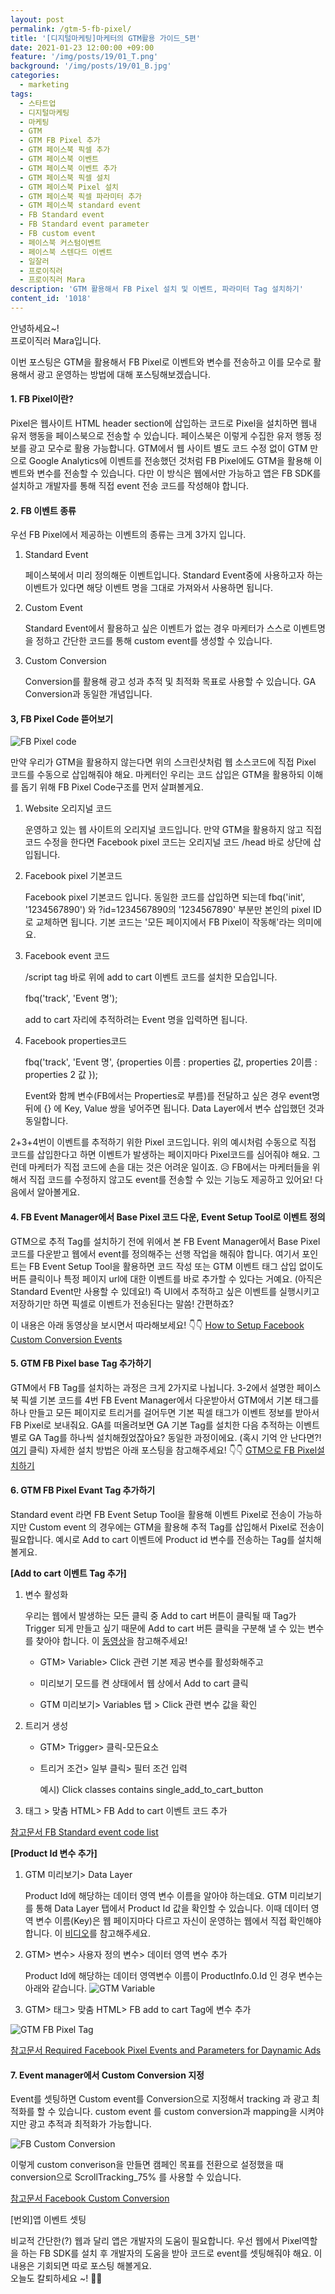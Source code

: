 ```yaml
---
layout: post
permalink: /gtm-5-fb-pixel/
title: '[디지털마케팅]마케터의 GTM활용 가이드_5편'
date: 2021-01-23 12:00:00 +09:00
feature: '/img/posts/19/01_T.png'
background: '/img/posts/19/01_B.jpg'
categories:
  - marketing
tags:
  - 스타트업
  - 디지털마케팅
  - 마케팅
  - GTM
  - GTM FB Pixel 추가
  - GTM 페이스북 픽셀 추가
  - GTM 페이스북 이벤트
  - GTM 페이스북 이벤트 추가
  - GTM 페이스북 픽셀 설치
  - GTM 페이스북 Pixel 설치
  - GTM 페이스북 픽셀 파라미터 추가
  - GTM 페이스북 standard event
  - FB Standard event
  - FB Standard event parameter
  - FB custom event
  - 페이스북 커스텀이벤트
  - 페이스북 스텐다드 이벤트  
  - 일잘러
  - 프로이직러
  - 프로이직러 Mara
description: 'GTM 활용해서 FB Pixel 설치 및 이벤트, 파라미터 Tag 설치하기'
content_id: '1018'
---
```


안녕하세요~!<br>
프로이직러 Mara입니다.

이번 포스팅은 GTM을 활용해서 FB Pixel로 이벤트와 변수를 전송하고 이를 모수로 활용해서 광고 운영하는 방법에 대해 포스팅해보겠습니다. 

#### 1. FB Pixel이란?

 Pixel은 웹사이트 HTML header section에 삽입하는 코드로 Pixel을 설치하면 웹내 유저 행동을 페이스북으로 전송할 수 있습니다. 페이스북은 이렇게 수집한 유저 행동 정보를 광고 모수로 활용 가능합니다. GTM에서 웹 사이트 별도 코드 수정 없이 GTM 만으로 Google Analytics에 이벤트를 전송했던 것처럼 FB Pixel에도 GTM을 활용해 이벤트와 변수를 전송할 수 있습니다. 다만 이 방식은 웹에서만 가능하고 앱은 FB SDK를 설치하고 개발자를 통해 직접 event 전송 코드를 작성해야 합니다. 

#### 2. FB 이벤트 종류

우선 FB Pixel에서 제공하는 이벤트의 종류는 크게 3가지 입니다. 

1. Standard Event 

   페이스북에서 미리 정의해둔 이벤트입니다. Standard Event중에 사용하고자 하는 이벤트가 있다면 해당 이벤트 명을 그대로 가져와서 사용하면 됩니다. 

2. Custom Event 

   Standard Event에서 활용하고 싶은 이벤트가 없는 경우 마케터가 스스로 이벤트명을 정하고 간단한 코드를 통해 custom event를 생성할 수 있습니다. 

3. Custom Conversion 

   Conversion를 활용해 광고 성과 추적 및 최적화 목표로 사용할 수 있습니다. GA Conversion과 동일한 개념입니다.

#### 3, FB Pixel Code 뜯어보기 

![FB Pixel code](/img/posts/19/01.png)

만약 우리가 GTM을 활용하지 않는다면 위의 스크린샷처럼 웹 소스코드에 직접 Pixel 코드를 수동으로 삽입해줘야 해요. 마케터인 우리는 코드 삽입은 GTM을 활용하되 이해를 돕기 위해 FB Pixel Code구조를 먼저 살펴볼게요. 

1. Website 오리지널 코드 

   운영하고 있는 웹 사이트의 오리지널 코드입니다. 만약 GTM을 활용하지 않고 직접 코드 수정을 한다면 Facebook pixel 코드는 오리지널 코드 /head 바로 상단에 삽입됩니다. 

2. Facebook pixel 기본코드

   Facebook pixel 기본코드 입니다. 동일한 코드를 삽입하면 되는데 fbq('init', '1234567890') 와 ?id=1234567890의 '1234567890' 부분만 본인의 pixel ID로 교체하면 됩니다. 기본 코드는 '모든 페이지에서 FB Pixel이 작동해'라는 의미에요. 

3. Facebook event 코드 

   /script tag 바로 위에 add to cart 이벤트 코드를 설치한 모습입니다. 

   fbq('track', 'Event 명');

   add to cart 자리에 추적하려는 Event 명을 입력하면 됩니다. 

4. Facebook properties코드

   fbq('track', 'Event 명', {properties 이름 : properties 값, properties 2이름 : properties 2 값 });

   Event와 함께 변수(FB에서는 Properties로 부름)를 전달하고 싶은 경우 event명 뒤에 {} 에 Key, Value 쌍을 넣어주면 됩니다. Data Layer에서 변수 삽입했던 것과 동일합니다. 

2+3+4번이 이벤트를 추적하기 위한 Pixel 코드입니다. 위의 예시처럼 수동으로 직접 코드를 삽입한다고 하면 이벤트가 발생하는 페이지마다 Pixel코드를 심어줘야 해요. 그런데 마케터가 직접 코드에 손을 대는 것은 어려운 일이죠. 😥 FB에서는 마케터들을 위해서 직접 코드를 수정하지 않고도 event를 전송할 수 있는 기능도 제공하고 있어요! 다음에서 알아볼게요. 

#### 4. FB Event Manager에서 Base Pixel 코드 다운, Event Setup Tool로 이벤트 정의 

GTM으로 추적 Tag를 설치하기 전에 위에서 본 FB Event Manager에서 Base Pixel코드를 다운받고 웹에서 event를 정의해주는 선행 작업을 해줘야 합니다. 여기서 포인트는 FB Event Setup Tool을 활용하면 코드 작성 또는 GTM 이벤트 태그 삽입 없이도 버튼 클릭이나 특정 페이지 url에 대한 이벤트를 바로 추가할 수 있다는 거예요. (아직은 Standard Event만 사용할 수 있데요!) 즉 UI에서 추적하고 싶은 이벤트를 실행시키고 저장하기만 하면 픽셀로 이벤트가 전송된다는 말씀! 간편하죠?

이 내용은 아래 동영상을 보시면서 따라해보세요! 👇👇
[How to Setup Facebook Custom Conversion Events](https://youtu.be/GRJS4eH_diE)

#### 5. GTM FB Pixel base Tag 추가하기 

GTM에서 FB Tag를 설치하는 과정은 크게 2가지로 나뉩니다. 3-2에서 설명한 페이스북 픽셀 기본 코드를 4번 FB Event Manager에서 다운받아서 GTM에서 기본 태그를 하나 만들고 모든 페이지로 트리거를 걸어두면 기본 픽셀 태그가 이벤트 정보를 받아서 FB Pixel로 보내줘요. GA를 떠올려보면 GA 기본 Tag를 설치한 다음 추적하는 이벤트 별로 GA Tag를 하나씩 설치해줬었잖아요? 동일한 과정이에요. (혹시 기억 안 난다면?! [여기](https://mara.kim/gtm-4-event-utilize/) 클릭) 자세한 설치 방법은 아래 포스팅을 참고해주세요! 👇👇
[GTM으로 FB Pixel설치하기](https://nohze.com/mkt/gtm04_GTM_Facebook/)

#### 6. GTM FB Pixel Evant Tag 추가하기 

Standard event 라면 FB Event Setup Tool을 활용해 이벤트 Pixel로 전송이 가능하지만 Custom event 의 경우에는 GTM을 활용해 추적 Tag를 삽입해서 Pixel로 전송이 필요합니다. 예시로 Add to cart 이벤트에 Product id 변수를 전송하는 Tag를 설치해볼게요. 

**[Add to cart 이벤트 Tag 추가]**

1. 변수 활성화

   우리는 웹에서 발생하는 모든 클릭 중 Add to cart 버튼이 클릭될 때 Tag가 Trigger 되게 만들고 싶기 때문에 Add to cart 버튼 클릭을 구분해 낼 수 있는 변수를 찾아야 합니다. 이 [동영상](https://youtu.be/r87A-Ql2czg)을 참고해주세요!  
   
   - GTM> Variable> Click 관련 기본 제공 변수를 활성화해주고 
   
   - 미리보기 모드를 켠 상태에서 웹 상에서 Add to cart 클릭
   
   - GTM 미리보기> Variables 탭 > Click 관련 변수 값을 확인

2. 트리거 생성 

   - GTM> Trigger> 클릭-모든요소

   - 트리거 조건> 일부 클릭> 필터 조건 입력

     예시) Click classes contains single_add_to_cart_button 

3. 태그 > 맞춤 HTML> FB Add to cart 이벤트 코드 추가 

 [참고문서 FB Standard event code list](https://www.facebook.com/business/help/402791146561655?id=1205376682832142)

**[Product Id 변수 추가]**

1. GTM 미리보기> Data Layer

   Product Id에 해당하는 데이터 영역 변수 이름을 알아야 하는데요. GTM 미리보기를 통해 Data Layer 탭에서 Product Id 값을 확인할 수 있습니다. 이때 데이터 영역 변수 이름(Key)은 웹 페이지마다 다르고 자신이 운영하는 웹에서 직접 확인해야 합니다. 이 [비디오](https://youtu.be/MPNQmdGZIuQ?t=189)를 참고해주세요. 

2. GTM> 변수> 사용자 정의 변수> 데이터 영역 변수 추가 

   Product Id에 해당하는 데이터 영역변수 이름이 ProductInfo.0.Id 인 경우 변수는 아래와 같습니다. 
   ![GTM Variable](/img/posts/19/02.png)

3. GTM> 태그> 맞춤 HTML> FB add to cart Tag에 변수 추가 

![GTM FB Pixel Tag](/img/posts/19/03.png)

[참고문서 Required Facebook Pixel Events and Parameters for Daynamic Ads](https://www.facebook.com/business/help/606577526529702)

#### 7. Event manager에서 Custom Conversion 지정

Event를 셋팅하면 Custom event를 Conversion으로 지정해서 tracking 과 광고 최적화를 할 수 있습니다. custom event 를 custom conversion과 mapping을 시켜야지만 광고 추적과 최적화가 가능합니다. 

![FB Custom Conversion](/img/posts/19/04.png)


이렇게 custom converison을 만들면 캠페인 목표를 전환으로 설정했을 때 conversion으로 ScrollTracking_75% 를 사용할 수 있습니다. 

[참고문서 Facebook Custom Conversion](https://www.jonloomer.com/facebook-custom-conversions/)

[번외]앱 이벤트 셋팅 

비교적 간단한(?) 웹과 달리 앱은 개발자의 도움이 필요합니다. 우선 웹에서 Pixel역할을 하는 FB SDK를 설치 후 개발자의 도움을 받아 코드로 event를 셋팅해줘야 해요. 이 내용은 기회되면 따로 포스팅 해볼게요. <br>오늘도 칼퇴하세요 ~!  🙋‍♀️